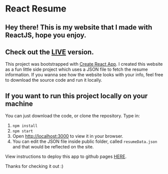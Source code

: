 # React Resume
## Hey there! This is my website that I made with ReactJS, hope you enjoy.
## Check out the [LIVE](https://darshit-singh.github.io/react-resume) version.

This project was bootstrapped with [Create React App](https://github.com/facebook/create-react-app). I created this website as a fun little side project which uses a JSON file to fetch the resume information. If you wanna see how the website looks with your info, feel free to download the source code and run it locally.

## If you want to run this project locally on your machine

You can just download the code, or clone the repository. Type in:
1. `npm install` 
2. `npm start`
3. Open [http://localhost:3000](http://localhost:3000) to view it in your browser.
4. You can edit the JSON file inside public folder, called `resumeData.json` and that would be reflected on the site.

View instructions to deploy this app to github pages [HERE](https://create-react-app.dev/docs/deployment/#github-pages).

Thanks for checking it out :)
